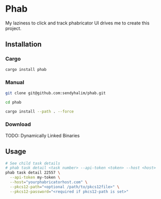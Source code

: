 # Phab
My laziness to click and track phabricator UI drives me to create this project.


## Installation
### Cargo
```bash
cargo install phab
```

### Manual
```bash
git clone git@github.com:sendyhalim/phab.git

cd phab

cargo install --path . --force
```

### Download
TODO: Dynamically Linked Binaries

## Usage
```bash
# See child task details
# phab task detail <task number> --api-token <token> --host <host>
phab task detail 22557 \
  --api-token my-token \
  --host="yourphabricatorhost.com" \
  --pkcs12-path="<optional /path/to/pkcs12file>" \
  --pkcs12-password="<required if pkcs12-path is set>"
```
